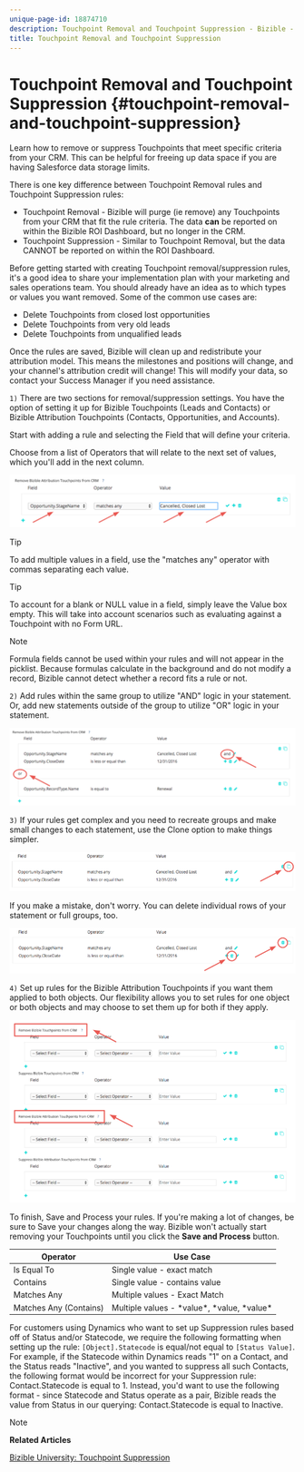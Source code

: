 ```yaml
---
unique-page-id: 18874710
description: Touchpoint Removal and Touchpoint Suppression - Bizible - Product Documentation
title: Touchpoint Removal and Touchpoint Suppression
---
```


# Touchpoint Removal and Touchpoint Suppression {#touchpoint-removal-and-touchpoint-suppression}

Learn how to remove or suppress Touchpoints that meet specific criteria from your CRM. This can be helpful for freeing up data space if you are having Salesforce data storage limits.   
  
There is one key difference between Touchpoint Removal rules and Touchpoint Suppression rules:

* Touchpoint Removal - Bizible will purge (ie remove) any Touchpoints from your CRM that fit the rule criteria. The data **can** be reported on within the Bizible ROI Dashboard, but no longer in the CRM.
* Touchpoint Suppression - Similar to Touchpoint Removal, but the data CANNOT be reported on within the ROI Dashboard.

Before getting started with creating Touchpoint removal/suppression rules, it's a good idea to share your implementation plan with your marketing and sales operations team. You should already have an idea as to which types or values you want removed. Some of the common use cases are:

* Delete Touchpoints from closed lost opportunities
* Delete Touchpoints from very old leads
* Delete Touchpoints from unqualified leads

Once the rules are saved, Bizible will clean up and redistribute your attribution model. This means the milestones and positions will change, and your channel's attribution credit will change! This will modify your data, so contact your Success Manager if you need assistance.   
  
`1)` There are two sections for removal/suppression settings. You have the option of setting it up for Bizible Touchpoints (Leads and Contacts) or Bizible Attribution Touchpoints (Contacts, Opportunities, and Accounts).  
  
Start with adding a rule and selecting the Field that will define your criteria.  
  
Choose from a list of Operators that will relate to the next set of values, which you'll add in the next column.   
  
![](assets/1-1.png)

>[!TIP]
>
>To add multiple values in a field, use the "matches any" operator with commas separating each value.

>[!TIP]
>
>To account for a blank or NULL value in a field, simply leave the Value box empty. This will take into account scenarios such as evaluating against a Touchpoint with no Form URL.

>[!NOTE]
>
>Formula fields cannot be used within your rules and will not appear in the picklist. Because formulas calculate in the background and do not modify a record, Bizible cannot detect whether a record fits a rule or not.

`2)` Add rules within the same group to utilize "AND" logic in your statement.   
Or, add new statements outside of the group to utilize "OR" logic in your statement.   
  
![](assets/2.png)   
  
`3)` If your rules get complex and you need to recreate groups and make small changes to each statement, use the Clone option to make things simpler.   
  
![](assets/3.png)   
  
If you make a mistake, don't worry. You can delete individual rows of your statement or full groups, too.   
  
![](assets/4.png)   
  
`4)` Set up rules for the Bizible Attribution Touchpoints if you want them applied to both objects. Our flexibility allows you to set rules for one object or both objects and may choose to set them up for both if they apply.   
  
![](assets/5.png)

To finish, Save and Process your rules. If you're making a lot of changes, be sure to Save your changes along the way. Bizible won't actually start removing your Touchpoints until you click the **Save and Process** button.

| **Operator** |**Use Case** |
|---|---|
| Is Equal To |Single value - exact match |
| Contains |Single value - contains value |
| Matches Any |Multiple values - Exact Match |
| Matches Any (Contains) |Multiple values - &#42;value&#42;, &#42;value, &#42;value&#42; |

For customers using Dynamics who want to set up Suppression rules based off of Status and/or Statecode, we require the following formatting when setting up the rule: `[Object].Statecode` is equal/not equal to `[Status Value]`. For example, if the Statecode within Dynamics reads "1" on a Contact, and the Status reads "Inactive", and you wanted to suppress all such Contacts, the following format would be incorrect for your Suppression rule: Contact.Statecode is equal to 1. Instead, you'd want to use the following format - since Statecode and Status operate as a pair, Bizible reads the value from Status in our querying: Contact.Statecode is equal to Inactive.

>[!NOTE]
>
>**Related Articles**
>
>[Bizible University: Touchpoint Suppression](https://universityonline.marketo.com/courses/additional-features-1/#/page/5be3747e5b62f440323a4685)

